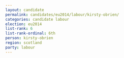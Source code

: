 ```yaml
---
layout: candidate
permalink: candidates/eu2014/labour/kirsty-obrien/
categories: candidate labour
election: eu2014
list-rank: 6
list-rank-ordinal: 6th
person: kirsty-obrien
region: scotland
party: labour
---
```

